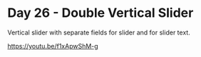 # Day 26 - Double Vertical Slider

Vertical slider with separate fields for slider and for slider text.

https://youtu.be/f1xApwShM-g
